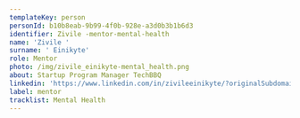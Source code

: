 ```yaml
---
templateKey: person
personId: b10b8eab-9b99-4f0b-928e-a3d0b3b1b6d3
identifier: Zivile -mentor-mental-health
name: 'Zivile '
surname: ' Einikyte'
role: Mentor
photo: /img/zivile_einikyte-mental_health.png
about: Startup Program Manager TechBBQ
linkedin: 'https://www.linkedin.com/in/zivileeinikyte/?originalSubdomain=dk'
label: mentor
tracklist: Mental Health
---
```

